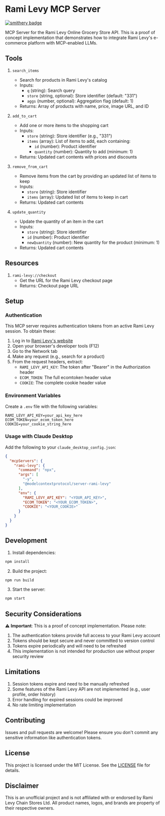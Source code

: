 # Rami Levy MCP Server

[![smithery badge](https://smithery.ai/badge/@shilomagen/rami-levy-mcp)](https://smithery.ai/server/@shilomagen/rami-levy-mcp)

MCP Server for the Rami Levy Online Grocery Store API. This is a proof of concept implementation that demonstrates how to integrate Rami Levy's e-commerce platform with MCP-enabled LLMs.

## Tools

1. `search_items`
   - Search for products in Rami Levy's catalog
   - Inputs:
     - `q` (string): Search query
     - `store` (string, optional): Store identifier (default: "331")
     - `aggs` (number, optional): Aggregation flag (default: 1)
   - Returns: Array of products with name, price, image URL, and ID

2. `add_to_cart`
   - Add one or more items to the shopping cart
   - Inputs:
     - `store` (string): Store identifier (e.g., "331")
     - `items` (array): List of items to add, each containing:
       - `id` (number): Product identifier
       - `quantity` (number): Quantity to add (minimum: 1)
   - Returns: Updated cart contents with prices and discounts

3. `remove_from_cart`
   - Remove items from the cart by providing an updated list of items to keep
   - Inputs:
     - `store` (string): Store identifier
     - `items` (array): Updated list of items to keep in cart
   - Returns: Updated cart contents

4. `update_quantity`
   - Update the quantity of an item in the cart
   - Inputs:
     - `store` (string): Store identifier
     - `id` (number): Product identifier
     - `newQuantity` (number): New quantity for the product (minimum: 1)
   - Returns: Updated cart contents

## Resources

1. `rami-levy://checkout`
   - Get the URL for the Rami Levy checkout page
   - Returns: Checkout page URL

## Setup

### Authentication
This MCP server requires authentication tokens from an active Rami Levy session. To obtain these:

1. Log in to [Rami Levy's website](https://www.rami-levy.co.il)
2. Open your browser's developer tools (F12)
3. Go to the Network tab
4. Make any request (e.g., search for a product)
5. From the request headers, extract:
   - `RAMI_LEVY_API_KEY`: The token after "Bearer" in the Authorization header
   - `ECOM_TOKEN`: The full ecomtoken header value
   - `COOKIE`: The complete cookie header value

### Environment Variables
Create a `.env` file with the following variables:
```env
RAMI_LEVY_API_KEY=your_api_key_here
ECOM_TOKEN=your_ecom_token_here
COOKIE=your_cookie_string_here
```

### Usage with Claude Desktop

Add the following to your `claude_desktop_config.json`:

```json
{
  "mcpServers": {
    "rami-levy": {
      "command": "npx",
      "args": [
        "-y",
        "@modelcontextprotocol/server-rami-levy"
      ],
      "env": {
        "RAMI_LEVY_API_KEY": "<YOUR_API_KEY>",
        "ECOM_TOKEN": "<YOUR_ECOM_TOKEN>",
        "COOKIE": "<YOUR_COOKIE>"
      }
    }
  }
}
```

## Development

1. Install dependencies:
```bash
npm install
```

2. Build the project:
```bash
npm run build
```

3. Start the server:
```bash
npm start
```

## Security Considerations

⚠️ **Important**: This is a proof of concept implementation. Please note:

1. The authentication tokens provide full access to your Rami Levy account
2. Tokens should be kept secure and never committed to version control
3. Tokens expire periodically and will need to be refreshed
4. This implementation is not intended for production use without proper security review

## Limitations

1. Session tokens expire and need to be manually refreshed
2. Some features of the Rami Levy API are not implemented (e.g., user profile, order history)
3. Error handling for expired sessions could be improved
4. No rate limiting implementation

## Contributing

Issues and pull requests are welcome! Please ensure you don't commit any sensitive information like authentication tokens.

## License

This project is licensed under the MIT License. See the [LICENSE](LICENSE) file for details.

## Disclaimer

This is an unofficial project and is not affiliated with or endorsed by Rami Levy Chain Stores Ltd. All product names, logos, and brands are property of their respective owners.
